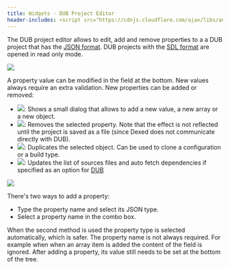 ```yaml
---
title: Widgets - DUB Project Editor
header-includes: <script src="https://cdnjs.cloudflare.com/ajax/libs/anchor-js/4.2.2/anchor.min.js"></script>
---
```


The DUB project editor allows to edit, add and remove properties to a a DUB project that has the [JSON format](http://code.dlang.org/package-format?lang=json).
DUB projects with the [SDL format](http://code.dlang.org/package-format?lang=sdl) are opened in read only mode.

![](img/dub_project_editor.png)

A property value can be modified in the field at the bottom. New values always require an extra validation.
New properties can be added or removed:

- ![](icons/other/textfield_add.png): Shows a small dialog that allows to add a new value, a new array or a new object.
- ![](icons/other/textfield_delete.png): Removes the selected property. Note that the effect is not reflected until the project is saved as a file (since Dexed does not communicate directly with DUB).
- ![](icons/other/copy.png): Duplicates the selected object. Can be used to clone a configuration or a build type.
- ![](icons/arrow/arrow_update.png): Updates the list of sources files and auto fetch dependencies if specified as an option for [DUB](options_dub_build.html)

![](img/dub_add_property.png)

There's two ways to add a property:

* Type the property name and select its JSON type.
* Select a property name in the combo box.

When the second method is used the property type is selected automatically, which is safer.
The property name is not always required. For example when when an array item is added the content of the field is ignored.
After adding a property, its value still needs to be set at the bottom of the tree.

<script>anchors.add();</script>
